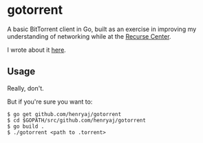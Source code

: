 # gotorrent

A basic BitTorrent client in Go, built as an exercise in improving my
understanding of networking while at the [Recurse
Center](http://recurse.com).

I wrote about it [here](http://recurse.henrystanley.com).

## Usage

Really, don't.

But if you're sure you want to:

```shell
$ go get github.com/henryaj/gotorrent
$ cd $GOPATH/src/github.com/henryaj/gotorrent
$ go build .
$ ./gotorrent <path to .torrent>
```
